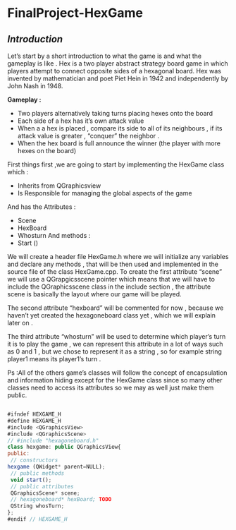 # FinalProject-HexGame

*<h2>Introduction</h2>*

Let’s start by a short introduction to what the game is and what the gameplay is like .
Hex is a two player abstract strategy board game in which players attempt to connect opposite sides
of a hexagonal board. Hex was invented by mathematician and poet Piet Hein in 1942 and
independently by John Nash in 1948.

 **Gameplay :**

-  Two players alternatively taking turns placing hexes onto the board
- Each side of a hex has it’s own attack value 
- When a a hex is placed , compare its side to all of its neighbours , if its attack value is greater
, “conquer” the neighbor .
- When the hex board is full announce the winner (the player with more hexes on the board)

 First things first ,we are going to start by implementing the HexGame class which :
 
   - Inherits from QGraphicsview
   - Is Responsible for managing the global aspects of the game 
   
 And has the Attributes :
 
   - Scene 
   - HexBoard
   - Whosturn
 And methods :
   - Start () 

We will create a header file HexGame.h where we will initialize any variables and declare any
methods , that will be then used and implemented in the source file of the class HexGame.cpp.
To create the first attribute “scene” we will use a QGrapgicsscene pointer which means that we will
have to include the QGraphicsscene class in the include section , the attribute scene is basically the
layout where our game will be played.

The second attribute “hexboard” will be commented for now , because we haven’t yet created the
hexagoneboard class yet , which we will explain later on .

The third attribute “whosturn” will be used to determine which player’s turn it is to play the game ,
we can represent this attribute in a lot of ways such as 0 and 1 , but we chose to represent it as a
string , so for example string player1 means its player1’s turn .

Ps :All of the others game’s classes will follow the concept of encapsulation and information hiding
except for the HexGame class since so many other classes need to access its attributes so we may as
well just make them public.

```javascript

#ifndef HEXGAME_H
#define HEXGAME_H
#include <QGraphicsView>
#include <QGraphicsScene>
// #include "hexagoneboard.h"
class hexgame: public QGraphicsView{
public:
 // constructors
hexgame (QWidget* parent=NULL);
 // public methods
 void start();
 // public attributes
 QGraphicsScene* scene;
 // hexagoneboard* hexBoard; TODO
 QString whosTurn;
};
#endif // HEXGAME_H

```
